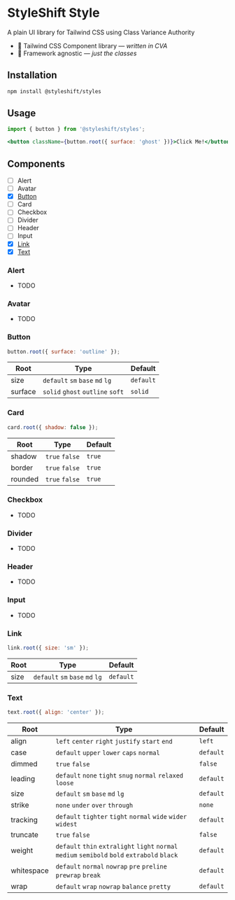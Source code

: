 # StyleShift Style

A plain UI library for Tailwind CSS using Class Variance Authority

- 🎨 Tailwind CSS Component library — _written in CVA_
- 🎯 Framework agnostic — _just the classes_

## Installation

```bash
npm install @styleshift/styles
```

## Usage

```jsx
import { button } from '@styleshift/styles';

<button className={button.root({ surface: 'ghost' })}>Click Me!</button>;
```

## Components

- [ ] Alert
- [ ] Avatar
- [x] [Button](#button)
- [ ] Card
- [ ] Checkbox
- [ ] Divider
- [ ] Header
- [ ] Input
- [x] [Link](#link)
- [x] [Text](#text)

### Alert

- TODO

### Avatar

- TODO

### Button

```js
button.root({ surface: 'outline' });
```

| Root    | Type                             | Default   |
| ------- | -------------------------------- | --------- |
| size    | `default` `sm` `base` `md` `lg`  | `default` |
| surface | `solid` `ghost` `outline` `soft` | `solid`   |

### Card

```js
card.root({ shadow: false });
```

| Root    | Type           | Default |
| ------- | -------------- | ------- |
| shadow  | `true` `false` | `true`  |
| border  | `true` `false` | `true`  |
| rounded | `true` `false` | `true`  |

### Checkbox

- TODO

### Divider

- TODO

### Header

- TODO

### Input

- TODO

### Link

```js
link.root({ size: 'sm' });
```

| Root | Type                            | Default   |
| ---- | ------------------------------- | --------- |
| size | `default` `sm` `base` `md` `lg` | `default` |

### Text

```js
text.root({ align: 'center' });
```

| Root       | Type                                                                                          | Default   |
| ---------- | --------------------------------------------------------------------------------------------- | --------- |
| align      | `left` `center` `right` `justify` `start` `end`                                               | `left`    |
| case       | `default` `upper` `lower` `caps` `normal`                                                     | `default` |
| dimmed     | `true` `false`                                                                                | `false`   |
| leading    | `default` `none` `tight` `snug` `normal` `relaxed` `loose`                                    | `default` |
| size       | `default` `sm` `base` `md` `lg`                                                               | `default` |
| strike     | `none` `under` `over` `through`                                                               | `none`    |
| tracking   | `default` `tighter` `tight` `normal` `wide` `wider` `widest`                                  | `default` |
| truncate   | `true` `false`                                                                                | `false`   |
| weight     | `default` `thin` `extralight` `light` `normal` `medium` `semibold` `bold` `extrabold` `black` | `default` |
| whitespace | `default` `normal` `nowrap` `pre` `preline` `prewrap` `break`                                 | `default` |
| wrap       | `default` `wrap` `nowrap` `balance` `pretty`                                                  | `default` |
